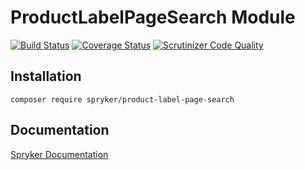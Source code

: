 # ProductLabelPageSearch Module
[![Build Status](https://travis-ci.org/spryker/ProductLabelPageSearch.svg)](https://travis-ci.org/spryker/ProductLabelPageSearch)
[![Coverage Status](https://coveralls.io/repos/github/spryker/ProductLabelPageSearch/badge.svg)](https://coveralls.io/github/spryker/ProductLabelPageSearch)
[![Scrutinizer Code Quality](https://scrutinizer-ci.com/g/spryker/ProductLabelPageSearch/badges/quality-score.png?b=master)](https://scrutinizer-ci.com/g/spryker/ProductLabelPageSearch/?branch=master)

## Installation

```
composer require spryker/product-label-page-search
```

## Documentation

[Spryker Documentation](https://spryker.github.io)
